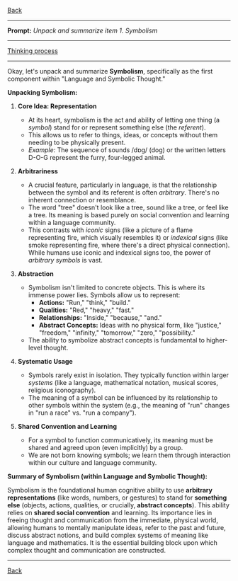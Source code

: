 [Back](../README.md)

---

**Prompt:** *Unpack and summarize item 1. Symbolism*

---

[Thinking process](thoughts.md)

---

Okay, let's unpack and summarize **Symbolism**, specifically as the first component within "Language and Symbolic Thought."

**Unpacking Symbolism:**

1.  **Core Idea: Representation**
    *   At its heart, symbolism is the act and ability of letting one thing (a *symbol*) stand for or represent something else (the *referent*).
    *   This allows us to refer to things, ideas, or concepts without them needing to be physically present.
    *   *Example:* The sequence of sounds /dɒɡ/ (dog) or the written letters D-O-G represent the furry, four-legged animal.

2.  **Arbitrariness**
    *   A crucial feature, particularly in language, is that the relationship between the symbol and its referent is often *arbitrary*. There's no inherent connection or resemblance.
    *   The word "tree" doesn't look like a tree, sound like a tree, or feel like a tree. Its meaning is based purely on social convention and learning within a language community.
    *   This contrasts with *iconic* signs (like a picture of a flame representing fire, which visually resembles it) or *indexical* signs (like smoke representing fire, where there's a direct physical connection). While humans use iconic and indexical signs too, the power of *arbitrary symbols* is vast.

3.  **Abstraction**
    *   Symbolism isn't limited to concrete objects. This is where its immense power lies. Symbols allow us to represent:
        *   **Actions:** "Run," "think," "build."
        *   **Qualities:** "Red," "heavy," "fast."
        *   **Relationships:** "Inside," "because," "and."
        *   **Abstract Concepts:** Ideas with no physical form, like "justice," "freedom," "infinity," "tomorrow," "zero," "possibility."
    *   The ability to symbolize abstract concepts is fundamental to higher-level thought.

4.  **Systematic Usage**
    *   Symbols rarely exist in isolation. They typically function within larger *systems* (like a language, mathematical notation, musical scores, religious iconography).
    *   The meaning of a symbol can be influenced by its relationship to other symbols within the system (e.g., the meaning of "run" changes in "run a race" vs. "run a company").

5.  **Shared Convention and Learning**
    *   For a symbol to function communicatively, its meaning must be shared and agreed upon (even implicitly) by a group.
    *   We are not born knowing symbols; we learn them through interaction within our culture and language community.

**Summary of Symbolism (within Language and Symbolic Thought):**

Symbolism is the foundational human cognitive ability to use **arbitrary representations** (like words, numbers, or gestures) to stand for **something else** (objects, actions, qualities, or crucially, **abstract concepts**). This ability relies on **shared social convention** and learning. Its importance lies in freeing thought and communication from the immediate, physical world, allowing humans to mentally manipulate ideas, refer to the past and future, discuss abstract notions, and build complex systems of meaning like language and mathematics. It is the essential building block upon which complex thought and communication are constructed.

---

[Back](../README.md)
